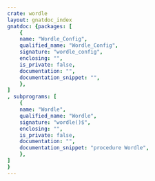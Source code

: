 ```yaml
---
crate: wordle
layout: gnatdoc_index
gnatdoc: {packages: [
    {
    name: "Wordle_Config",
    qualified_name: "Wordle_Config",
    signature: "wordle_config",
    enclosing: "",
    is_private: false,
    documentation: "",
    documentation_snippet: "",
    },
]
, subprograms: [
    {
    name: "Wordle",
    qualified_name: "Wordle",
    signature: "wordle()$",
    enclosing: "",
    is_private: false,
    documentation: "",
    documentation_snippet: "procedure Wordle",
    },
]
}
---
```

